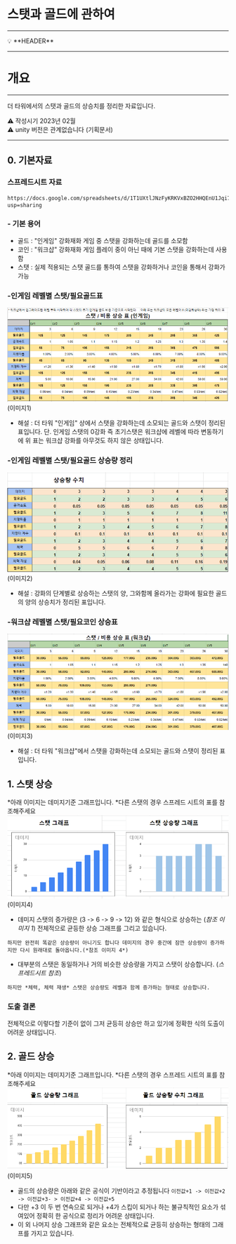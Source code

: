 # 스탯과 골드에 관하여 

---

<aside>
💡 **HEADER**

</aside>

---

# 개요

---

더 타워에서의 스탯과 골드의 상승치를 정리한 자료입니다. 

<aside>
⚠️ 작성시기 2023년 02월
</aside>

<aside>
⚠️ unity 버전은 관계없습니다 (기획문서)

</aside>

---


## 0. 기본자료
### 스프레드시트 자료
```
https://docs.google.com/spreadsheets/d/1T1UXtlJNzFyKRKVxBZO2HHQEnU1Jqi7ZLAzR9Tq5UyM/edit?usp=sharing
```
### - 기본 용어 
* 골드 : "인게임" 강화재화 게임 중 스탯을 강화하는데 골드를 소모함
* 코인 : "워크샵" 강화재화 게임 플레이 중이 아닌 때에 기본 스탯을 강화하는데 사용함
* 스탯 : 실제 적용되는 스탯 골드를 통하여 스탯을 강화하거나 코인을 통해서 강화가 가능

### -인게임 레벨별 스탯/필요골드표
![image.png1](image/Status_InGame.PNG)
(이미지1)
* 해설 :
더 타워 "인게임" 상에서 스탯을 강화하는데 소모되는 골드와 스탯이 정리된 표입니다.
단. 인게임 스탯의 0강화 즉 초기스탯은  워크샵에 레벨에 따라 변동하기에 위 표는 워크샵 강화를 아무것도 하지 않은 상태입니다.

### -인게임 레벨별 스탯/필요골드 상승량 정리
![image.png2](image/UpgradeStatus.PNG)
(이미지2)
* 해설 :
강화의 단계별로 상승하는 스탯의 양, 그와함께 올라가는 강화에 필요한 골드의 양의 상승치가 정리된 표입니다.

### -워크샵 레벨별 스탯/필요코인 상승표
![image.png3](image/Status_WorkShop.PNG)
(이미지3)
* 해설 :
더 타워 "워크샵"에서 스탯을 강화하는데 소모되는 골드와 스탯이 정리된 표입니다.

## 1. 스탯 상승

*아래 이미지는 데미지기준 그래프입니다.
*다른 스탯의 경우 스프레드 시트의 표를 참조해주세요
![image.png1](image/damageStat.PNG)
(이미지4)
 
* 데미지 스탯의 증가량은 (3 -> 6 -> 9 -> 12) 와 같은 형식으로 상승하는 (*참조 이미지 1*) 전체적으로 균등한 상승 그래프를 그리고 있습니다. 
```
하지만 완전히 똑같은 상승량이 아니기도 합니다 데미지의 경우 중간에 잠깐 상승량이 증가하지만 다시 원래대로 돌아옵니다.(*참조 이미지 4*)
```
* 대부분의 스탯은 동일하거나 거의 비슷한 상승량을 가지고 스탯이 상승합니다.  (*스프레드시트 참조*)
```
하지만 *체력, 체력 재생* 스탯은 상승량도 레벨과 함께 증가하는 형태로 상승합니다.
```

### 도출 결론 
전체적으로 이렇다할 기준이 없이 그저 균등히 상승만 하고 있기에 정확한 식의 도출이 어려운 상태입니다.


## 2. 골드 상승 

*아래 이미지는 데미지기준 그래프입니다.
*다른 스탯의 경우 스프레드 시트의 표를 참조해주세요
![image.png1](image/damagegoldStat.PNG)
(이미지5)
* 골드의 상승량은 아래와 같은 공식이 기반이라고 추정됩니다
```이전값+1 -> 이전값+2 -> 이전값+3- > 이전값+4 -> 이전값+5 ```
* 다만 +3 이 두 번 연속으로 되거나 +4가 스킵이 되거나 하는 불규칙적인 요소가 섞여있어 정확히 한 공식으로 정리가 어려운 상태입니다. 
* 이 외 나머지 상승 그래프와 같은 요소는 전체적으료 균등히 상승하는 형태의 그래프를 가지고 있습니다.     
